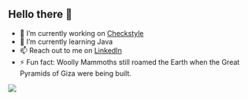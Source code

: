 ## Hello there 👋

- 🔭 I’m currently working on [Checkstyle](https://github.com/checkstyle/checkstyle)
- 🌱 I’m currently learning Java
- 📫 Reach out to me on [LinkedIn](https://www.linkedin.com/in/bossever)
- ⚡ Fun fact: Woolly Mammoths still roamed the Earth when the Great Pyramids of Giza were being built.

![](https://komarev.com/ghpvc/?username=bossever&color=blue&style=flat-square)

<!-- ![bossever's GitHub stats](https://github-readme-stats.vercel.app/api?username=bossever&show_icons=true&theme=vue&count_private=true&hide=stars&hide_border=true&include_all_commits=true&hide_rank=true&custom_title=bossever's+GitHub+stats) -->

<!-- ![Top Langs](https://github-readme-stats.vercel.app/api/top-langs/?username=bossever&layout=compact)  -->

